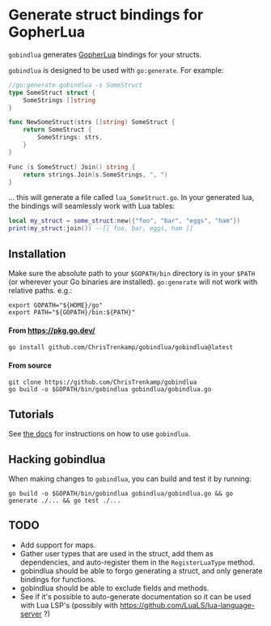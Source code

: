 # Generate struct bindings for GopherLua

`gobindlua` generates [GopherLua](https://github.com/yuin/gopher-lua) bindings for your structs.

`gobindlua` is designed to be used with `go:generate`.  For example:

```go
//go:generate gobindlua -s SomeStruct
type SomeStruct struct {
    SomeStrings []string
}

func NewSomeStruct(strs []string) SomeStruct {
    return SomeStruct {
        SomeStrings: strs,
    }
}

Func (s SomeStruct) Join() string {
    return strings.Join(s.SomeStrings, ", ")
}
```

... this will generate a file called `lua_SomeStruct.go`.  In your generated lua, the bindings will seamlessly work with Lua tables:

```lua
local my_struct = some_struct:new({"foo", "bar", "eggs", "ham"})
print(my_struct:join()) --[[ foo, bar, eggs, ham ]]
```

## Installation

Make sure the absolute path to your `$GOPATH/bin` directory is in your `$PATH` (or wherever your Go binaries are installed).  `go:generate` will not work with relative paths.  e.g.:

```
export GOPATH="${HOME}/go"
export PATH="${GOPATH}/bin:${PATH}"
```

#### From https://pkg.go.dev/

```
go install github.com/ChrisTrenkamp/gobindlua/gobindlua@latest
```

#### From source

```
git clone https://github.com/ChrisTrenkamp/gobindlua
go build -o $GOPATH/bin/gobindlua gobindlua/gobindlua.go
```

## Tutorials

See [the docs](doc) for instructions on how to use `gobindlua`.

## Hacking gobindlua

When making changes to `gobindlua`, you can build and test it by running:

```
go build -o $GOPATH/bin/gobindlua gobindlua/gobindlua.go && go generate ./... && go test ./...
```

## TODO

* Add support for maps.
* Gather user types that are used in the struct, add them as dependencies, and auto-register them in the `RegisterLuaType` method.
* gobindlua should be able to forgo generating a struct, and only generate bindings for functions.
* gobindlua should be able to exclude fields and methods.
* See if it's possible to auto-generate documentation so it can be used with Lua LSP's (possibly with https://github.com/LuaLS/lua-language-server ?)
